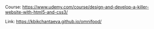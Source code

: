 Course: https://www.udemy.com/course/design-and-develop-a-killer-website-with-html5-and-css3/

Link:
https://kbikchantaeva.github.io/omnifood/
